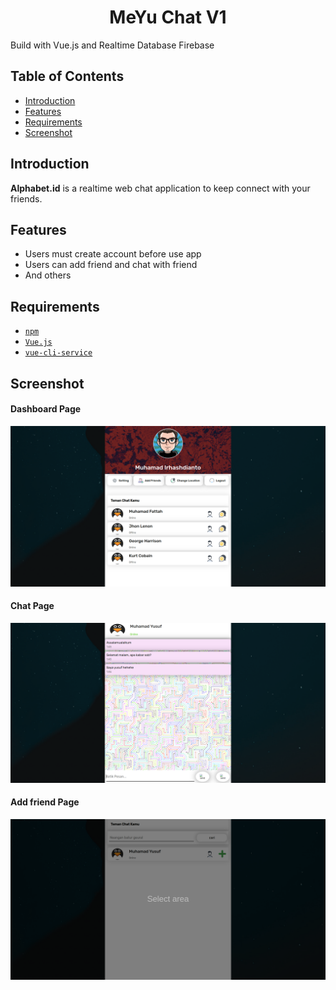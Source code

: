 <h1 align="center">MeYu Chat V1</h1>
<p align="left">
  Build with Vue.js and Realtime Database Firebase
</p>

## Table of Contents

- [Introduction](#introduction)
- [Features](#features)
- [Requirements](#requirements)
- [Screenshot](#screenshot)

## Introduction
<b>Alphabet.id</b> is a realtime web chat application to keep connect with your friends.

## Features
* Users must create account before use app
* Users can add friend and chat with friend
* And others

## Requirements
* [`npm`](https://www.npmjs.com/get-npm)
* [`Vue.js`](https://vuejs.org/)
* [`vue-cli-service`](https://cli.vuejs.org/)

<section id="screenshoot">
	
## Screenshot
<div class="demo">
    <div class="items">
    	<h4 class="title-demo">Dashboard Page</h4>
	<img class="img-demo" src="https://github.com/slucter/MeYuChat-Vue-Firebase/blob/master/src/screenshoot/dashbiardmiyu.png">   
    </div>
    <div class="items">
    	<h4 class="title-demo">Chat Page</h4>
		<img class="img-demo" src="https://github.com/slucter/MeYuChat-Vue-Firebase/blob/master/src/screenshoot/chat.png">  
    </div>
    <div class="items">
    	<h4 class="title-demo">Add friend Page</h4>
		<img class="img-demo" src="https://github.com/slucter/MeYuChat-Vue-Firebase/blob/master/src/screenshoot/add.png">  
    </div>
    
</section>
